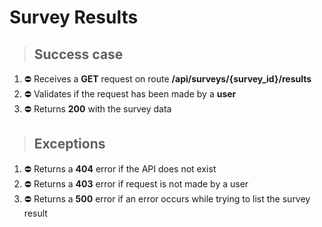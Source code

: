 # Survey Results

> ## Success case

1. ⛔ Receives a **GET** request on route **/api/surveys/{survey_id}/results**
2. ⛔ Validates if the request has been made by a **user**
3. ⛔ Returns **200** with the survey data

> ## Exceptions

1. ⛔ Returns a **404** error if the API does not exist
2. ⛔ Returns a **403** error if request is not made by a user
3. ⛔ Returns a **500** error if an error occurs while trying to list the survey result